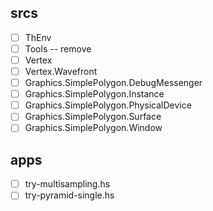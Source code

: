 srcs
----

* [ ] ThEnv
* [ ] Tools -- remove
* [ ] Vertex
* [ ] Vertex.Wavefront
* [ ] Graphics.SimplePolygon.DebugMessenger
* [ ] Graphics.SimplePolygon.Instance
* [ ] Graphics.SimplePolygon.PhysicalDevice
* [ ] Graphics.SimplePolygon.Surface
* [ ] Graphics.SimplePolygon.Window

apps
----

* [ ] try-multisampling.hs
* [ ] try-pyramid-single.hs
